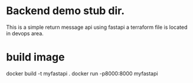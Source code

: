 # Backend demo stub dir.

This is a simple return message api using fastapi a terraform file is located in devops area.

# build image

docker build -t myfastapi .
docker run -p8000:8000 myfastapi


